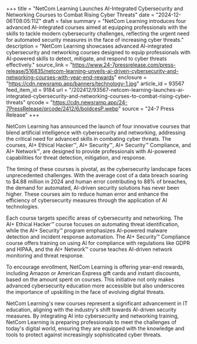 +++
title = "NetCom Learning Launches AI-Integrated Cybersecurity and Networking Courses to Combat Rising Cyber Threats"
date = "2024-12-06T08:05:11Z"
draft = false
summary = "NetCom Learning introduces four advanced AI-integrated courses aimed at equipping professionals with the skills to tackle modern cybersecurity challenges, reflecting the urgent need for automated security measures in the face of increasing cyber threats."
description = "NetCom Learning showcases advanced AI-integrated cybersecurity and networking courses designed to equip professionals with AI-powered skills to detect, mitigate, and respond to cyber threats effectively."
source_link = "https://www.24-7pressrelease.com/press-release/516835/netcom-learning-unveils-ai-driven-cybersecurity-and-networking-courses-with-year-end-rewards"
enclosure = "https://cdn.newsramp.app/banners/technology-1.jpg"
article_id = 93567
feed_item_id = 9184
url = "/202412/93567-netcom-learning-launches-ai-integrated-cybersecurity-and-networking-courses-to-combat-rising-cyber-threats"
qrcode = "https://cdn.newsramp.app/24-7PressRelease/qrcode/2412/6/boldcesP.webp"
source = "24-7 Press Release"
+++

<p>NetCom Learning has announced the launch of four innovative courses that blend artificial intelligence with cybersecurity and networking, addressing the critical need for advanced skills in combating cyber threats. The courses, AI+ Ethical Hacker™, AI+ Security™, AI+ Security™ Compliance, and AI+ Network™, are designed to provide professionals with AI-powered capabilities for threat detection, mitigation, and response.</p><p>The timing of these courses is pivotal, as the cybersecurity landscape faces unprecedented challenges. With the average cost of a data breach soaring to $4.88 million in 2024 and human error contributing to 88% of breaches, the demand for automated, AI-driven security solutions has never been higher. These courses aim to reduce human error and enhance the efficiency of cybersecurity measures through the application of AI technologies.</p><p>Each course targets specific areas of cybersecurity and networking. The AI+ Ethical Hacker™ course focuses on automating threat identification, while the AI+ Security™ program emphasizes AI-powered malware detection and incident response automation. The AI+ Security™ Compliance course offers training on using AI for compliance with regulations like GDPR and HIPAA, and the AI+ Network™ course teaches AI-driven network monitoring and threat response.</p><p>To encourage enrollment, NetCom Learning is offering year-end rewards, including Amazon or American Express gift cards and instant discounts, based on the amount spent on courses. This initiative not only makes advanced cybersecurity education more accessible but also underscores the importance of upskilling in the face of evolving digital threats.</p><p>NetCom Learning's new courses represent a significant advancement in IT education, aligning with the industry's shift towards AI-driven security measures. By integrating AI into cybersecurity and networking training, NetCom Learning is preparing professionals to meet the challenges of today's digital world, ensuring they are equipped with the knowledge and tools to protect against increasingly sophisticated cyber threats.</p>